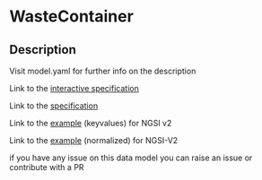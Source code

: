 # WasteContainer

## Description 

Visit model.yaml for further info on the description

Link to the [interactive specification](https://swagger.lab.fiware.org/?url=https://smart-data-models.github.io/dataModel.WasteManagement/WasteContainer/swagger.yaml)

Link to the [specification](https://smart-data-models.github.io/dataModel.WasteManagement/WasteContainer/doc/spec.md)

Link to the [example](https://smart-data-models.github.io/dataModel.WasteManagement/WasteContainer/examples/example.json) (keyvalues) for NGSI v2

Link to the [example](https://smart-data-models.github.io/dataModel.WasteManagement/WasteContainer/examples/example-normalized.json) (normalized) for NGSI-V2


 if you have any issue on this data model you can raise an issue or contribute with a PR